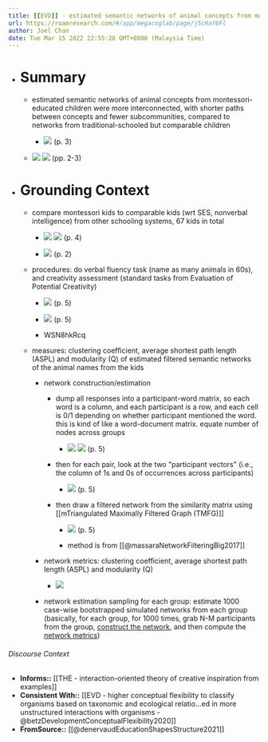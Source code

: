 ```yaml
---
title: [[EVD]] - estimated semantic networks of animal concepts from montessori-educated children were more interconnected, with shorter paths between concepts and fewer subcommunities, compared to networks from traditional-schooled but comparable children - [[@denervaudEducationShapesStructure2021]]
url: https://roamresearch.com/#/app/megacoglab/page/jScHaY6Fl
author: Joel Chan
date: Tue Mar 15 2022 22:55:28 GMT+0800 (Malaysia Time)
---
```


- # Summary

    - estimated semantic networks of animal concepts from montessori-educated children were more interconnected, with shorter paths between concepts and fewer subcommunities, compared to networks from traditional-schooled but comparable children

        - ![](https://firebasestorage.googleapis.com/v0/b/firescript-577a2.appspot.com/o/imgs%2Fapp%2Fmegacoglab%2F7aHUer0evF.png?alt=media&token=cf1ba046-bf98-4277-ab1f-99363dd9f278) (p. 3)

    - ![](https://firebasestorage.googleapis.com/v0/b/firescript-577a2.appspot.com/o/imgs%2Fapp%2Fmegacoglab%2FAZen14iS-z.png?alt=media&token=dabe714b-1fb9-464e-b312-986ecacecb7b)
![](https://firebasestorage.googleapis.com/v0/b/firescript-577a2.appspot.com/o/imgs%2Fapp%2Fmegacoglab%2F4ogsqIPX-L.png?alt=media&token=9fa732ba-1fb2-4a01-8687-f5fbfee4ee07) (pp. 2-3)
- # Grounding Context

    - compare montessori kids to comparable kids (wrt SES, nonverbal intelligence) from other schooling systems, 67 kids in total

        - ![](https://firebasestorage.googleapis.com/v0/b/firescript-577a2.appspot.com/o/imgs%2Fapp%2Fmegacoglab%2FrycDCyaRtc.png?alt=media&token=445952fa-ab39-4e1d-a73d-c69bcead5233) 
![](https://firebasestorage.googleapis.com/v0/b/firescript-577a2.appspot.com/o/imgs%2Fapp%2Fmegacoglab%2FKwSV1sEwC_.png?alt=media&token=ab464c01-2a06-4666-8096-791b9b21324c)
(p. 4)

        - ![](https://firebasestorage.googleapis.com/v0/b/firescript-577a2.appspot.com/o/imgs%2Fapp%2Fmegacoglab%2FzboND2S8yj.png?alt=media&token=39ce2fe6-cb89-457f-9497-2231e700e1c9) (p. 2)

    - procedures: do verbal fluency task (name as many animals in 60s), and creativity assessment (standard tasks from Evaluation of Potential Creativity)

        - ![](https://firebasestorage.googleapis.com/v0/b/firescript-577a2.appspot.com/o/imgs%2Fapp%2Fmegacoglab%2FN0IkB6RHUK.png?alt=media&token=923be4ff-bb03-42b4-b72e-ab0dc7c93e39) (p. 5)

        - ![](https://firebasestorage.googleapis.com/v0/b/firescript-577a2.appspot.com/o/imgs%2Fapp%2Fmegacoglab%2FDnE4cskRkd.png?alt=media&token=22263a5d-7b20-4e30-9c1f-91477edb7892) (p. 5)

        - WSN8hkRcq

    - measures: clustering coefficient, average shortest path length (ASPL) and modularity (Q) of estimated filtered semantic networks of the animal names from the kids

        - network construction/estimation

            - dump all responses into a participant-word matrix, so each word is a column, and each participant is a row, and each cell is 0/1 depending on whether participant mentioned the word. this is kind of like a word-document matrix. equate number of nodes across groups

                - ![](https://firebasestorage.googleapis.com/v0/b/firescript-577a2.appspot.com/o/imgs%2Fapp%2Fmegacoglab%2F0oToYzqv9m.png?alt=media&token=13a38aa2-7bcf-4437-80ee-6d17b7847fe4)
![](https://firebasestorage.googleapis.com/v0/b/firescript-577a2.appspot.com/o/imgs%2Fapp%2Fmegacoglab%2FVVRiPfyuXv.png?alt=media&token=b5e316f7-ed9d-4b56-8325-916407d9a691) (p. 5)

            - then for each pair, look at the two "participant vectors" (i.e., the column of 1s and 0s of occurrences across participants)

                - ![](https://firebasestorage.googleapis.com/v0/b/firescript-577a2.appspot.com/o/imgs%2Fapp%2Fmegacoglab%2FsZwDPGqwwj.png?alt=media&token=b1945d69-2503-44a6-8312-50be0384ebf7) (p. 5)

            - then draw a filtered network from the similarity matrix using [[mTriangulated Maximally Filtered Graph (TMFG)]]

                - ![](https://firebasestorage.googleapis.com/v0/b/firescript-577a2.appspot.com/o/imgs%2Fapp%2Fmegacoglab%2FAjRpsnRRvW.png?alt=media&token=c04e35a2-f0aa-4356-99a6-39d29c03a0a1) (p. 5)

                - method is from [[@massaraNetworkFilteringBig2017]]

        - network metrics: clustering coefficient, average shortest path length (ASPL) and modularity (Q)

            - ![](https://firebasestorage.googleapis.com/v0/b/firescript-577a2.appspot.com/o/imgs%2Fapp%2Fmegacoglab%2Fk3I3R5wz7m.png?alt=media&token=23dc3f85-456e-46f0-b403-c57ccc02b58f)

        - network estimation sampling for each group: estimate 1000 case-wise bootstrapped simulated networks from each group (basically, for each group, for 1000 times, grab N-M participants from the group, [construct the network](((E5BAJ-R3Q))), and then compute the [network metrics](((Z37PYNsQe))))

###### Discourse Context

- **Informs::** [[THE - interaction-oriented theory of creative inspiration from examples]]
- **Consistent With::** [[EVD - higher conceptual flexibility to classify organisms based on taxonomic and ecological relatio...ed in more unstructured interactions with organisms - @betzDevelopmentConceptualFlexibility2020]]
- **FromSource::** [[@denervaudEducationShapesStructure2021]]
